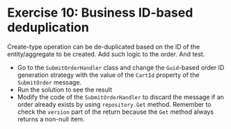 # Exercise 10: Business ID-based deduplication

Create-type operation can be de-duplicated based on the ID of the entity/aggregate to be created. Add such logic to the order. And test.

- Go to the `SubmitOrderHandler` class and change the `Guid`-based order ID generation strategy with the value of the `CartId` property of the `SubmitOrder` message.
- Run the solution to see the result
- Modify the code of the `SubmitOrderHandler` to discard the message if an order already exists by using `repository.Get` method. Remember to check the `version` part of the return because the `Get` method always returns a non-null item.